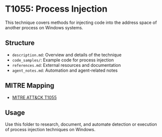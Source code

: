 # T1055: Process Injection

This technique covers methods for injecting code into the address space of another process on Windows systems.

## Structure
- `description.md`: Overview and details of the technique
- `code_samples/`: Example code for process injection
- `references.md`: External resources and documentation
- `agent_notes.md`: Automation and agent-related notes

## MITRE Mapping
- [MITRE ATT&CK T1055](https://attack.mitre.org/techniques/T1055/)

## Usage
Use this folder to research, document, and automate detection or execution of process injection techniques on Windows.
